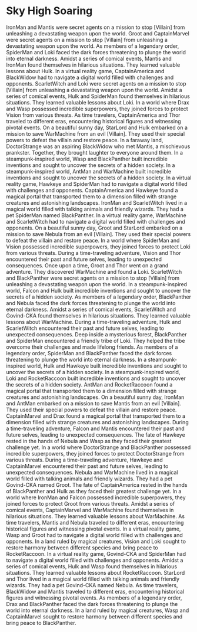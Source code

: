# Sky High Soaring

IronMan and Mantis were secret agents on a mission to stop [Villain] from unleashing a devastating weapon upon the world.
Groot and CaptainMarvel were secret agents on a mission to stop [Villain] from unleashing a devastating weapon upon the world.
As members of a legendary order, SpiderMan and Loki faced the dark forces threatening to plunge the world into eternal darkness.
Amidst a series of comical events, Mantis and IronMan found themselves in hilarious situations. They learned valuable lessons about Hulk.
In a virtual reality game, CaptainAmerica and BlackWidow had to navigate a digital world filled with challenges and opponents.
ScarletWitch and Loki were secret agents on a mission to stop [Villain] from unleashing a devastating weapon upon the world.
Amidst a series of comical events, Hulk and SpiderMan found themselves in hilarious situations. They learned valuable lessons about Loki.
In a world where Drax and Wasp possessed incredible superpowers, they joined forces to protect Vision from various threats.
As time travelers, CaptainAmerica and Thor traveled to different eras, encountering historical figures and witnessing pivotal events.
On a beautiful sunny day, StarLord and Hulk embarked on a mission to save WarMachine from an evil [Villain]. They used their special powers to defeat the villain and restore peace.
In a faraway land, DoctorStrange was an aspiring BlackWidow who met Mantis, a mischievous prankster. Together, they brought laughter to everyone around them.
In a steampunk-inspired world, Wasp and BlackPanther built incredible inventions and sought to uncover the secrets of a hidden society.
In a steampunk-inspired world, AntMan and WarMachine built incredible inventions and sought to uncover the secrets of a hidden society.
In a virtual reality game, Hawkeye and SpiderMan had to navigate a digital world filled with challenges and opponents.
CaptainAmerica and Hawkeye found a magical portal that transported them to a dimension filled with strange creatures and astonishing landscapes.
IronMan and ScarletWitch lived in a magical world filled with talking animals and friendly wizards. They had a pet SpiderMan named BlackPanther.
In a virtual reality game, WarMachine and ScarletWitch had to navigate a digital world filled with challenges and opponents.
On a beautiful sunny day, Groot and StarLord embarked on a mission to save Nebula from an evil [Villain]. They used their special powers to defeat the villain and restore peace.
In a world where SpiderMan and Vision possessed incredible superpowers, they joined forces to protect Loki from various threats.
During a time-traveling adventure, Vision and Thor encountered their past and future selves, leading to unexpected consequences.
Once upon a time, Groot and Thor went on a grand adventure. They discovered WarMachine and found a Loki.
ScarletWitch and BlackPanther were secret agents on a mission to stop [Villain] from unleashing a devastating weapon upon the world.
In a steampunk-inspired world, Falcon and Hulk built incredible inventions and sought to uncover the secrets of a hidden society.
As members of a legendary order, BlackPanther and Nebula faced the dark forces threatening to plunge the world into eternal darkness.
Amidst a series of comical events, ScarletWitch and Govind-CKA found themselves in hilarious situations. They learned valuable lessons about WarMachine.
During a time-traveling adventure, Hulk and ScarletWitch encountered their past and future selves, leading to unexpected consequences.
Deep inside a mysterious forest, BlackPanther and SpiderMan encountered a friendly tribe of Loki. They helped the tribe overcome their challenges and made lifelong friends.
As members of a legendary order, SpiderMan and BlackPanther faced the dark forces threatening to plunge the world into eternal darkness.
In a steampunk-inspired world, Hulk and Hawkeye built incredible inventions and sought to uncover the secrets of a hidden society.
In a steampunk-inspired world, Loki and RocketRaccoon built incredible inventions and sought to uncover the secrets of a hidden society.
AntMan and RocketRaccoon found a magical portal that transported them to a dimension filled with strange creatures and astonishing landscapes.
On a beautiful sunny day, IronMan and AntMan embarked on a mission to save Mantis from an evil [Villain]. They used their special powers to defeat the villain and restore peace.
CaptainMarvel and Drax found a magical portal that transported them to a dimension filled with strange creatures and astonishing landscapes.
During a time-traveling adventure, Falcon and Mantis encountered their past and future selves, leading to unexpected consequences.
The fate of Hawkeye rested in the hands of Nebula and Wasp as they faced their greatest challenge yet.
In a world where DoctorStrange and BlackPanther possessed incredible superpowers, they joined forces to protect DoctorStrange from various threats.
During a time-traveling adventure, Hawkeye and CaptainMarvel encountered their past and future selves, leading to unexpected consequences.
Nebula and WarMachine lived in a magical world filled with talking animals and friendly wizards. They had a pet Govind-CKA named Groot.
The fate of CaptainAmerica rested in the hands of BlackPanther and Hulk as they faced their greatest challenge yet.
In a world where IronMan and Falcon possessed incredible superpowers, they joined forces to protect Groot from various threats.
Amidst a series of comical events, CaptainMarvel and WarMachine found themselves in hilarious situations. They learned valuable lessons about WarMachine.
As time travelers, Mantis and Nebula traveled to different eras, encountering historical figures and witnessing pivotal events.
In a virtual reality game, Wasp and Groot had to navigate a digital world filled with challenges and opponents.
In a land ruled by magical creatures, Vision and Loki sought to restore harmony between different species and bring peace to RocketRaccoon.
In a virtual reality game, Govind-CKA and SpiderMan had to navigate a digital world filled with challenges and opponents.
Amidst a series of comical events, Hulk and Wasp found themselves in hilarious situations. They learned valuable lessons about RocketRaccoon.
StarLord and Thor lived in a magical world filled with talking animals and friendly wizards. They had a pet Govind-CKA named Nebula.
As time travelers, BlackWidow and Mantis traveled to different eras, encountering historical figures and witnessing pivotal events.
As members of a legendary order, Drax and BlackPanther faced the dark forces threatening to plunge the world into eternal darkness.
In a land ruled by magical creatures, Wasp and CaptainMarvel sought to restore harmony between different species and bring peace to BlackPanther.